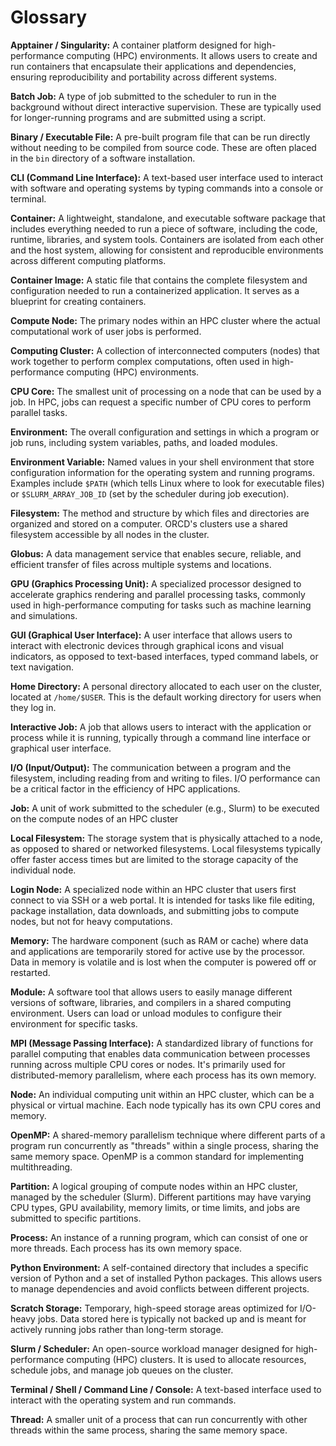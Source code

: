 # Glossary

**Apptainer / Singularity:** A container platform designed for high-performance computing (HPC) environments. It allows users to create and run containers that encapsulate their applications and dependencies, ensuring reproducibility and portability across different systems.

**Batch Job:** A type of job submitted to the scheduler to run in the background without direct interactive supervision. These are typically used for longer-running programs and are submitted using a script.

**Binary / Executable File:** A pre-built program file that can be run directly without needing to be compiled from source code. These are often placed in the `bin` directory of a software installation.

**CLI (Command Line Interface):** A text-based user interface used to interact with software and operating systems by typing commands into a console or terminal.

**Container:** A lightweight, standalone, and executable software package that includes everything needed to run a piece of software, including the code, runtime, libraries, and system tools. Containers are isolated from each other and the host system, allowing for consistent and reproducible environments across different computing platforms.

**Container Image:** A static file that contains the complete filesystem and configuration needed to run a containerized application. It serves as a blueprint for creating containers.

**Compute Node:** The primary nodes within an HPC cluster where the actual computational work of user jobs is performed.

**Computing Cluster:** A collection of interconnected computers (nodes) that work together to perform complex computations, often used in high-performance computing (HPC) environments.

**CPU Core:** The smallest unit of processing on a node that can be used by a job. In HPC, jobs can request a specific number of CPU cores to perform parallel tasks.

**Environment:** The overall configuration and settings in which a program or job runs, including system variables, paths, and loaded modules.

**Environment Variable:** Named values in your shell environment that store configuration information for the operating system and running programs. Examples include `$PATH` (which tells Linux where to look for executable files) or `$SLURM_ARRAY_JOB_ID` (set by the scheduler during job execution).

**Filesystem:** The method and structure by which files and directories are organized and stored on a computer. ORCD's clusters use a shared filesystem accessible by all nodes in the cluster.

**Globus:** A data management service that enables secure, reliable, and efficient transfer of files across multiple systems and locations.

**GPU (Graphics Processing Unit):** A specialized processor designed to accelerate graphics rendering and parallel processing tasks, commonly used in high-performance computing for tasks such as machine learning and simulations.

**GUI (Graphical User Interface):** A user interface that allows users to interact with electronic devices through graphical icons and visual indicators, as opposed to text-based interfaces, typed command labels, or text navigation.

**Home Directory:** A personal directory allocated to each user on the cluster, located at `/home/$USER`. This is the default working directory for users when they log in.

**Interactive Job:** A job that allows users to interact with the application or process while it is running, typically through a command line interface or graphical user interface.

<!-- CHECK -->
**I/O (Input/Output):** The communication between a program and the filesystem, including reading from and writing to files. I/O performance can be a critical factor in the efficiency of HPC applications.

**Job:** A unit of work submitted to the scheduler (e.g., Slurm) to be executed on the compute nodes of an HPC cluster

**Local Filesystem:** The storage system that is physically attached to a node, as opposed to shared or networked filesystems. Local filesystems typically offer faster access times but are limited to the storage capacity of the individual node.

**Login Node:** A specialized node within an HPC cluster that users first connect to via SSH or a web portal. It is intended for tasks like file editing, package installation, data downloads, and submitting jobs to compute nodes, but not for heavy computations.

**Memory:** The hardware component (such as RAM or cache) where data and applications are temporarily stored for active use by the processor. Data in memory is volatile and is lost when the computer is powered off or restarted.

**Module:** A software tool that allows users to easily manage different versions of software, libraries, and compilers in a shared computing environment. Users can load or unload modules to configure their environment for specific tasks.

**MPI (Message Passing Interface):** A standardized library of functions for parallel computing that enables data communication between processes running across multiple CPU cores or nodes. It's primarily used for distributed-memory parallelism, where each process has its own memory.

**Node:** An individual computing unit within an HPC cluster, which can be a physical or virtual machine. Each node typically has its own CPU cores and memory.

**OpenMP:** A shared-memory parallelism technique where different parts of a program run concurrently as "threads" within a single process, sharing the same memory space. OpenMP is a common standard for implementing multithreading.

**Partition:** A logical grouping of compute nodes within an HPC cluster, managed by the scheduler (Slurm). Different partitions may have varying CPU types, GPU availability, memory limits, or time limits, and jobs are submitted to specific partitions.

<!-- CHECK -->
**Process:** An instance of a running program, which can consist of one or more threads. Each process has its own memory space.

**Python Environment:** A self-contained directory that includes a specific version of Python and a set of installed Python packages. This allows users to manage dependencies and avoid conflicts between different projects.

**Scratch Storage:** Temporary, high-speed storage areas optimized for I/O-heavy jobs. Data stored here is typically not backed up and is meant for actively running jobs rather than long-term storage.

**Slurm / Scheduler:** An open-source workload manager designed for high-performance computing (HPC) clusters. It is used to allocate resources, schedule jobs, and manage job queues on the cluster.

**Terminal / Shell / Command Line / Console:** A text-based interface used to interact with the operating system and run commands.

<!-- CHECK -->
**Thread:** A smaller unit of a process that can run concurrently with other threads within the same process, sharing the same memory space.

